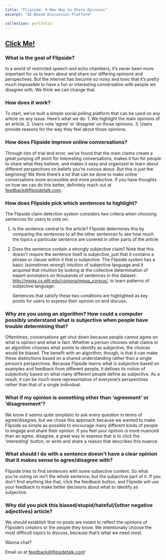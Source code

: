 ```yaml
---
title: "Flipside: A New Way to Share Opinions"
excerpt: "AI-Based Discussion Platform"

collection: portfolio
---
```


## [Click Me!](https://www.flipsidetalk.com)

### What is the goal of Flipside?

In a world of restricted speech and echo chambers, it’s never been more important for us to learn about and share our differing opinions and perspectives. But the internet has become so noisy and toxic that it’s pretty much impossible to have a fun or interesting conversation with people we disagree with. We think we can change that.


### How does it work?

To start, we’ve built a simple social polling platform that can be used on any article on any issue. Here’s what we do: 1. We highlight the main opinions of an article. 2. Users vote ‘agree’ or ‘disagree’ on those opinions. 3. Users provide reasons for the way they feel about those opinions.


### How does Flipside improve online conversations?

Through lots of trial and error, we’ve found that the main claims create a great jumping off point for interesting conversations, makes it fun for people to share what they believe, and makes it easy and organized to learn about different perspectives on beliefs you’re curious about. But this is just the beginning! We think there’s a lot that can be done to make online conversations more accessible and more productive. If you have thoughts on how we can do this better, definitely reach
out at feedback@flipsidetalk.com.


### How does Flipside pick which sentences to highlight?

The Flipside claim detection system considers two criteria when choosing sentences for users to vote on: 

1. Is the sentence central to the article? Flipside determines this by comparing the sentences to all the other sentences to see how much the topics a particular sentence are covered in other parts of the article 

2. Does the sentence contain a strongly subjective claim? Note that this doesn’t require the sentence itself is subjective, just that it contains a phrase or clause within it that is subjective. The Flipside system has a basic (sometimes wrong!) intuition of subjective language and it acquired that intuition by looking at the collective determination of expert annotators on thousands of sentences in this dataset: http://mpqa.cs.pitt.edu/corpora/mpqa_corpus/, to learn patterns of
   subjective language. 

   Sentences that satisfy these two conditions are highlighted as key points for users to express their opinion on and discuss.


### Why are you using an algorithm? How could a computer possibly understand what is subjective when people have trouble determining that?

   Oftentimes, conversations get shut down because people cannot agree on what is opinion and what is fact. Whether a person chooses what claims or an algorithm chooses what points to identify as subjective, the choices would be biased. The benefit with an algorithm, though, is that it can make these distinctions based on a shared understanding rather than a single person’s perspectives. Because Flipside learns what is subjective based on examples and feedback from different people, it
   defines its notion of subjectivity based on what many different people define as subjective. As a result, it can be much more representative of everyone’s perspectives rather than that of a single individual.

### What if my opinion is something other than ‘agreement’ or ‘disagreement’?

   We know it seems quite simplistic to ask every question in terms of agree/disagree, but we chose this approach because we wanted to make Flipside as simple as possible to encourage many different kinds of people to engage and share their opinion. If you feel your opinion is more nuanced than an agree, disagree, a great way to express that is to click the ‘interesting’ button, or write and share a reason that describes this nuance.


### What should I do with a sentence doesn’t have a clear opinion that it makes sense to agree/disagree with?

   Flipside tries to find sentences with some subjective content. So what you’re voting on isn’t the whole sentence, but the subjective part of it. If you don’t find anything like that, click the feedback button, and Flipside will use your feedback to make better decisions about what to identify as subjective.


### Why did you pick this biased/stupid/hateful/(other negative adjectives) article?

   We should establish that no posts are meant to reflect the opinions of Flipside’s creators or the people they know. We intentionally choose the most difficult topics to discuss, because that’s what we need most.


   Wanna chat?

   Email us at feedback@flipsidetalk.com!


